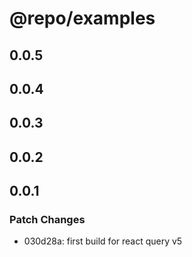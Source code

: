 # @repo/examples

## 0.0.5

## 0.0.4

## 0.0.3

## 0.0.2

## 0.0.1

### Patch Changes

- 030d28a: first build for react query v5
